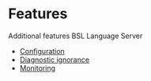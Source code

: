 # Features

Additional features BSL Language Server

* [Configuration](ConfigurationFile.md)
* [Diagnostic ignorance](DiagnosticIgnorance.md)
* [Monitoring](Monitoring.md)
